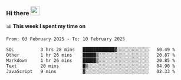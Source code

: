 ### Hi there <a href="https://www.gautamkrishnar.com/"><img src="https://media.giphy.com/media/hvRJCLFzcasrR4ia7z/giphy.gif" width="25px"></a>

📊 **This week I spent my time on**

<!--START_SECTION:waka-->

```txt
From: 03 February 2025 - To: 10 February 2025

SQL          3 hrs 28 mins   ████████████▓░░░░░░░░░░░░   50.49 %
Other        1 hr 26 mins    █████▒░░░░░░░░░░░░░░░░░░░   20.87 %
Markdown     1 hr 26 mins    █████▒░░░░░░░░░░░░░░░░░░░   20.85 %
Text         20 mins         █▒░░░░░░░░░░░░░░░░░░░░░░░   04.90 %
JavaScript   9 mins          ▓░░░░░░░░░░░░░░░░░░░░░░░░   02.33 %
```

<!--END_SECTION:waka-->
